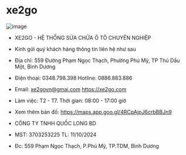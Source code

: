 # xe2go
![image](https://github.com/user-attachments/assets/7acd31df-32f2-4b46-8e95-b14c9988f817)
* XE2GO - HỆ THỐNG SỬA CHỮA Ô TÔ CHUYÊN NGHIỆP
* Kinh gửi quý khách hàng thông tin liên hệ như sau
* Địa chỉ: 559 Đường Phạm Ngọc Thạch, Phường Phú Mỹ, TP Thủ Dầu Một, Bình Dương
* Điện thoại: 0348.798.398 Hotline: 0886.883.886
* Email: xe2govn@gmai.com     https://xe2go.com
* Làm việc: T2 - T7. Thời gian: 08:00 - 17:00 giờ
* Xem thêm bản đồ: https://maps.app.goo.gl/4RCpAjpJ6crbBBJn9

* CÔNG TY TNHH QUỐC LONG BD
* MST: 3703253225 TL: 11/10/2024
* Đc: 559 Phạm Ngọc Thạch, P.Phú Mỹ, TP.TDM, Bình Dương
